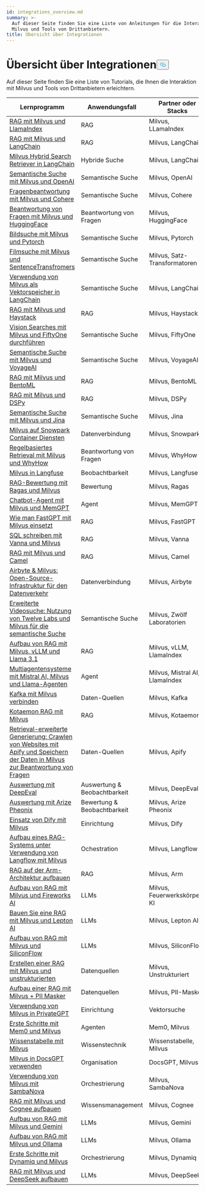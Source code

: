 ```yaml
---
id: integrations_overview.md
summary: >-
  Auf dieser Seite finden Sie eine Liste von Anleitungen für die Interaktion mit
  Milvus und Tools von Drittanbietern.
title: Übersicht über Integrationen
---
```

<h1 id="Integrations-Overview" class="common-anchor-header">Übersicht über Integrationen<button data-href="#Integrations-Overview" class="anchor-icon" translate="no">
      <svg translate="no"
        aria-hidden="true"
        focusable="false"
        height="20"
        version="1.1"
        viewBox="0 0 16 16"
        width="16"
      >
        <path
          fill="#0092E4"
          fill-rule="evenodd"
          d="M4 9h1v1H4c-1.5 0-3-1.69-3-3.5S2.55 3 4 3h4c1.45 0 3 1.69 3 3.5 0 1.41-.91 2.72-2 3.25V8.59c.58-.45 1-1.27 1-2.09C10 5.22 8.98 4 8 4H4c-.98 0-2 1.22-2 2.5S3 9 4 9zm9-3h-1v1h1c1 0 2 1.22 2 2.5S13.98 12 13 12H9c-.98 0-2-1.22-2-2.5 0-.83.42-1.64 1-2.09V6.25c-1.09.53-2 1.84-2 3.25C6 11.31 7.55 13 9 13h4c1.45 0 3-1.69 3-3.5S14.5 6 13 6z"
        ></path>
      </svg>
    </button></h1><p>Auf dieser Seite finden Sie eine Liste von Tutorials, die Ihnen die Interaktion mit Milvus und Tools von Drittanbietern erleichtern.</p>
<table>
<thead>
<tr><th>Lernprogramm</th><th>Anwendungsfall</th><th>Partner oder Stacks</th></tr>
</thead>
<tbody>
<tr><td><a href="/docs/de/integrate_with_llamaindex.md">RAG mit Milvus und LlamaIndex</a></td><td>RAG</td><td>Milvus, LLamaIndex</td></tr>
<tr><td><a href="/docs/de/integrate_with_langchain.md">RAG mit Milvus und LangChain</a></td><td>RAG</td><td>Milvus, LangChain</td></tr>
<tr><td><a href="/docs/de/milvus_hybrid_search_retriever.md">Milvus Hybrid Search Retriever in LangChain</a></td><td>Hybride Suche</td><td>Milvus, LangChain</td></tr>
<tr><td><a href="/docs/de/integrate_with_openai.md">Semantische Suche mit Milvus und OpenAI</a></td><td>Semantische Suche</td><td>Milvus, OpenAI</td></tr>
<tr><td><a href="/docs/de/integrate_with_cohere.md">Fragenbeantwortung mit Milvus und Cohere</a></td><td>Semantische Suche</td><td>Milvus, Cohere</td></tr>
<tr><td><a href="/docs/de/integrate_with_hugging-face.md">Beantwortung von Fragen mit Milvus und HuggingFace</a></td><td>Beantwortung von Fragen</td><td>Milvus, HuggingFace</td></tr>
<tr><td><a href="/docs/de/integrate_with_pytorch.md">Bildsuche mit Milvus und Pytorch</a></td><td>Semantische Suche</td><td>Milvus, Pytorch</td></tr>
<tr><td><a href="/docs/de/integrate_with_sentencetransformers.md">Filmsuche mit Milvus und SentenceTransfromers</a></td><td>Semantische Suche</td><td>Milvus, Satz-Transformatoren</td></tr>
<tr><td><a href="/docs/de/basic_usage_langchain.md">Verwendung von Milvus als Vektorspeicher in LangChain</a></td><td>Semantische Suche</td><td>Milvus, LangChain</td></tr>
<tr><td><a href="/docs/de/integrate_with_haystack.md">RAG mit Milvus und Haystack</a></td><td>RAG</td><td>Milvus, Haystack</td></tr>
<tr><td><a href="/docs/de/integrate_with_voxel51.md">Vision Searches mit Milvus und FiftyOne durchführen</a></td><td>Semantische Suche</td><td>Milvus, FiftyOne</td></tr>
<tr><td><a href="/docs/de/integrate_with_voyageai.md">Semantische Suche mit Milvus und VoyageAI</a></td><td>Semantische Suche</td><td>Milvus, VoyageAI</td></tr>
<tr><td><a href="/docs/de/integrate_with_bentoml.md">RAG mit Milvus und BentoML</a></td><td>RAG</td><td>Milvus, BentoML</td></tr>
<tr><td><a href="/docs/de/integrate_with_dspy.md">RAG mit Milvus und DSPy</a></td><td>RAG</td><td>Milvus, DSPy</td></tr>
<tr><td><a href="/docs/de/integrate_with_jina.md">Semantische Suche mit Milvus und Jina</a></td><td>Semantische Suche</td><td>Milvus, Jina</td></tr>
<tr><td><a href="/docs/de/integrate_with_snowpark.md">Milvus auf Snowpark Container Diensten</a></td><td>Datenverbindung</td><td>Milvus, Snowpark</td></tr>
<tr><td><a href="/docs/de/integrate_with_whyhow.md">Regelbasiertes Retrieval mit Milvus und WhyHow</a></td><td>Beantwortung von Fragen</td><td>Milvus, WhyHow</td></tr>
<tr><td><a href="/docs/de/integrate_with_langfuse.md">Milvus in Langfuse</a></td><td>Beobachtbarkeit</td><td>Milvus, Langfuse</td></tr>
<tr><td><a href="/docs/de/integrate_with_ragas.md">RAG-Bewertung mit Ragas und Milvus</a></td><td>Bewertung</td><td>Milvus, Ragas</td></tr>
<tr><td><a href="/docs/de/integrate_with_memgpt.md">Chatbot-Agent mit Milvus und MemGPT</a></td><td>Agent</td><td>Milvus, MemGPT</td></tr>
<tr><td><a href="/docs/de/integrate_with_fastgpt.md">Wie man FastGPT mit Milvus einsetzt</a></td><td>RAG</td><td>Milvus, FastGPT</td></tr>
<tr><td><a href="/docs/de/integrate_with_vanna.md">SQL schreiben mit Vanna und Milvus</a></td><td>RAG</td><td>Milvus, Vanna</td></tr>
<tr><td><a href="/docs/de/integrate_with_camel.md">RAG mit Milvus und Camel</a></td><td>RAG</td><td>Milvus, Camel</td></tr>
<tr><td><a href="/docs/de/integrate_with_airbyte.md">Airbyte &amp; Milvus: Open-Source-Infrastruktur für den Datenverkehr</a></td><td>Datenverbindung</td><td>Milvus, Airbyte</td></tr>
<tr><td><a href="/docs/de/video_search_with_twelvelabs_and_milvus.md">Erweiterte Videosuche: Nutzung von Twelve Labs und Milvus für die semantische Suche</a></td><td>Semantische Suche</td><td>Milvus, Zwölf Laboratorien</td></tr>
<tr><td><a href="/docs/de/milvus_rag_with_vllm.md">Aufbau von RAG mit Milvus, vLLM und Llama 3.1</a></td><td>RAG</td><td>Milvus, vLLM, LlamaIndex</td></tr>
<tr><td><a href="/docs/de/llama_agents_metadata.md">Multiagentensysteme mit Mistral AI, Milvus und Llama-Agenten</a></td><td>Agent</td><td>Milvus, Mistral AI, LlamaIndex</td></tr>
<tr><td><a href="/docs/de/kafka-connect-milvus.md">Kafka mit Milvus verbinden</a></td><td>Daten-Quellen</td><td>Milvus, Kafka</td></tr>
<tr><td><a href="/docs/de/kotaemon_with_milvus.md">Kotaemon RAG mit Milvus</a></td><td>RAG</td><td>Milvus, Kotaemon</td></tr>
<tr><td><a href="/docs/de/apify_milvus_rag.md">Retrieval-erweiterte Generierung: Crawlen von Websites mit Apify und Speichern der Daten in Milvus zur Beantwortung von Fragen</a></td><td>Daten-Quellen</td><td>Milvus, Apify</td></tr>
<tr><td><a href="/docs/de/evaluation_with_deepeval.md">Auswertung mit DeepEval</a></td><td>Auswertung &amp; Beobachtbarkeit</td><td>Milvus, DeepEval</td></tr>
<tr><td><a href="/docs/de/evaluation_with_phoenix.md">Auswertung mit Arize Pheonix</a></td><td>Bewertung &amp; Beobachtbarkeit</td><td>Milvus, Arize Pheonix</td></tr>
<tr><td><a href="/docs/de/dify_with_milvus.md">Einsatz von Dify mit Milvus</a></td><td>Einrichtung</td><td>Milvus, Dify</td></tr>
<tr><td><a href="/docs/de/rag_with_langflow.md">Aufbau eines RAG-Systems unter Verwendung von Langflow mit Milvus</a></td><td>Ochestration</td><td>Milvus, Langflow</td></tr>
<tr><td><a href="/docs/de/build_rag_on_arm.md">RAG auf der Arm-Architektur aufbauen</a></td><td>RAG</td><td>Milvus, Arm</td></tr>
<tr><td><a href="/docs/de/build_RAG_with_milvus_and_fireworks.md">Aufbau von RAG mit Milvus und Fireworks AI</a></td><td>LLMs</td><td>Milvus, Feuerwerkskörper-KI</td></tr>
<tr><td><a href="/docs/de/build_RAG_with_milvus_and_lepton.md">Bauen Sie eine RAG mit Milvus und Lepton AI</a></td><td>LLMs</td><td>Milvus, Lepton AI</td></tr>
<tr><td><a href="/docs/de/build_RAG_with_milvus_and_siliconflow">Aufbau von RAG mit Milvus und SiliconFlow</a></td><td>LLMs</td><td>Milvus, SiliconFlow</td></tr>
<tr><td><a href="/docs/de/rag_with_milvus_and_unstructured.md">Erstellen einer RAG mit Milvus und unstrukturierten</a></td><td>Datenquellen</td><td>Milvus, Unstrukturiert</td></tr>
<tr><td><a href="/docs/de/RAG_with_pii_and_milvus.md">Aufbau einer RAG mit Milvus + PII Masker</a></td><td>Datenquellen</td><td>Milvus, PII-Masker</td></tr>
<tr><td><a href="/docs/de/use_milvus_in_private_gpt.md">Verwendung von Milvus in PrivateGPT</a></td><td>Einrichtung</td><td>Vektorsuche</td></tr>
<tr><td><a href="/docs/de/quickstart_mem0_with_milvus.md">Erste Schritte mit Mem0 und Milvus</a></td><td>Agenten</td><td>Mem0, Milvus</td></tr>
<tr><td><a href="/docs/de/knowledge_table_with_milvus.md">Wissenstabelle mit Milvus</a></td><td>Wissenstechnik</td><td>Wissenstabelle, Milvus</td></tr>
<tr><td><a href="/docs/de/use_milvus_in_docsgpt.md">Milvus in DocsGPT verwenden</a></td><td>Organisation</td><td>DocsGPT, Milvus</td></tr>
<tr><td><a href="/docs/de/use_milvus_with_sambanova.md">Verwendung von Milvus mit SambaNova</a></td><td>Orchestrierung</td><td>Milvus, SambaNova</td></tr>
<tr><td><a href="/docs/de/build_RAG_with_milvus_and_cognee.md">RAG mit Milvus und Cognee aufbauen</a></td><td>Wissensmanagement</td><td>Milvus, Cognee</td></tr>
<tr><td><a href="/docs/de/build_RAG_with_milvus_and_gemini.md">Aufbau von RAG mit Milvus und Gemini</a></td><td>LLMs</td><td>Milvus, Gemini</td></tr>
<tr><td><a href="/docs/de/build_RAG_with_milvus_and_ollama.md">Aufbau von RAG mit Milvus und Ollama</a></td><td>LLMs</td><td>Milvus, Ollama</td></tr>
<tr><td><a href="/docs/de/milvus_rag_with_dynamiq.md">Erste Schritte mit Dynamiq und Milvus</a></td><td>Orchestrierung</td><td>Milvus, Dynamiq</td></tr>
<tr><td><a href="/docs/de/build_RAG_with_milvus_and_deepseek.md">RAG mit Milvus und DeepSeek aufbauen</a></td><td>LLMs</td><td>Milvus, DeepSeek</td></tr>
</tbody>
</table>
